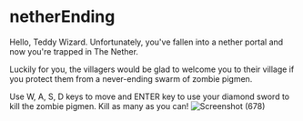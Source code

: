 # netherEnding
 

Hello, Teddy Wizard. Unfortunately, you've fallen into a nether portal and now you're trapped in The Nether.

Luckily for you, the villagers would be glad to welcome you to their village if you protect them from a never-ending swarm of zombie pigmen. 

Use W, A, S, D keys to move and ENTER key to use your diamond sword to kill the zombie pigmen. Kill as many as you can!
![Screenshot (678)](https://user-images.githubusercontent.com/63420202/167182797-66285a31-b8a2-49e9-807c-9e511b4e45c6.png)
